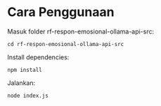 # Cara Penggunaan

Masuk folder rf-respon-emosional-ollama-api-src:

```
cd rf-respon-emosional-ollama-api-src
```

Install dependencies:

```
npm install
```

Jalankan:

```
node index.js
```